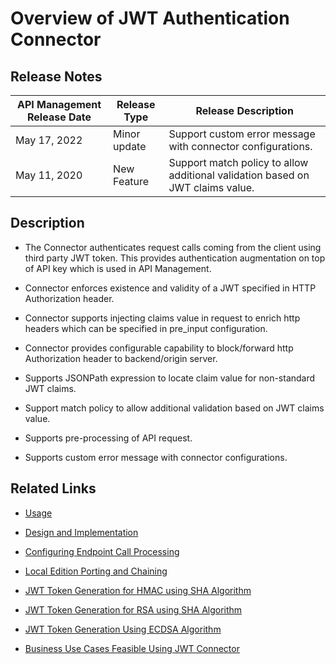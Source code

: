 ﻿---
sidebar_position: 1
---

# Overview of JWT Authentication Connector

<head>
  <meta name="guidename" content="API Management"/>
  <meta name="context" content="GUID-d8853184-69c9-4cab-a9cc-b987f2bfbb56"/>
</head>

## Release Notes

|**API Management Release Date** |**Release Type** |**Release Description** |
| --- | --- | --- |
|May 17, 2022|Minor update|Support custom error message with connector configurations.|
|May 11, 2020 |New Feature |Support match policy to allow additional validation based on JWT claims value. |

## Description

- The Connector authenticates request calls coming from the client using third party JWT token. This provides authentication augmentation on top of API key which is used in API Management. 

- Connector enforces existence and validity of a JWT specified in HTTP Authorization header. 

- Connector supports injecting claims value in request to enrich http headers which can be specified in pre_input configuration.

- Connector provides configurable capability to block/forward http Authorization header to backend/origin server. 

- Supports JSONPath expression to locate claim value for non-standard JWT claims. 

- Support match policy to allow additional validation based on JWT claims value. 

- Supports pre-processing of API request.

- Supports custom error message with connector configurations.

## Related Links

- [Usage](Usage_20.md)

- [Design and Implementation](Design_and_implementation_13.md)

- [Configuring Endpoint Call Processing](Configuring_endpoint_call_processing_23.md)

- [Local Edition Porting and Chaining](Porting_and_chaining.md)

- [JWT Token Generation for HMAC using SHA Algorithm](JWT_token_generation_for_hmac_using_sha_algorithm.md)

- [JWT Token Generation for RSA using SHA Algorithm](JWT_token_generation_for_rsa_using_sha_algorithm.md)

- [JWT Token Generation Using ECDSA Algorithm](JWT_token_generation_using_ecdsa_algorithm.md)

- [Business Use Cases Feasible Using JWT Connector](../../MasheryConnectorUseCases/BusinessUseCasesFeasibleUsingJWTConnector/Overview.md)
